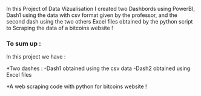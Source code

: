 In this Project of Data Vizualisation I created two Dashbords using PowerBI, Dash1 using the data with csv format given by the professor, and the second dash using the two others Excel files obtained by the python script to Scraping the data of a bitcoins website ! 

### To sum up :
In this project we have : 

*Two dashes :
  -Dash1 obtained using the csv data 
  -Dash2 obtained using Excel files 

*A web scraping code with python for bitcoins website  ! 


  
